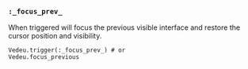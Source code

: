 ### `:_focus_prev_`
When triggered will focus the previous visible interface and restore
the cursor position and visibility.

    Vedeu.trigger(:_focus_prev_) # or
    Vedeu.focus_previous
